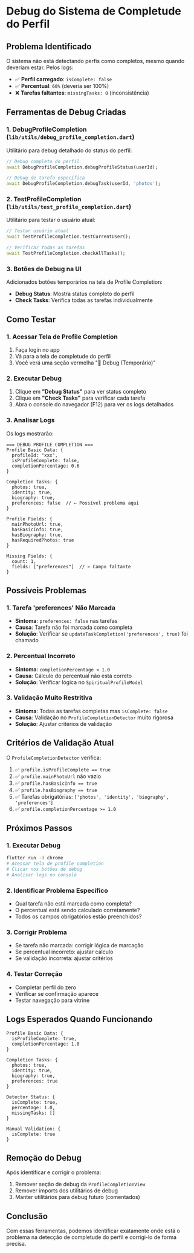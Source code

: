 # Debug do Sistema de Completude do Perfil

## Problema Identificado

O sistema não está detectando perfis como completos, mesmo quando deveriam estar. Pelos logs:

- ✅ **Perfil carregado**: `isComplete: false`
- ✅ **Percentual**: `60%` (deveria ser 100%)
- ❌ **Tarefas faltantes**: `missingTasks: 0` (inconsistência)

## Ferramentas de Debug Criadas

### 1. DebugProfileCompletion (`lib/utils/debug_profile_completion.dart`)

Utilitário para debug detalhado do status do perfil:

```dart
// Debug completo do perfil
await DebugProfileCompletion.debugProfileStatus(userId);

// Debug de tarefa específica
await DebugProfileCompletion.debugTask(userId, 'photos');
```

### 2. TestProfileCompletion (`lib/utils/test_profile_completion.dart`)

Utilitário para testar o usuário atual:

```dart
// Testar usuário atual
await TestProfileCompletion.testCurrentUser();

// Verificar todas as tarefas
await TestProfileCompletion.checkAllTasks();
```

### 3. Botões de Debug na UI

Adicionados botões temporários na tela de Profile Completion:
- **Debug Status**: Mostra status completo do perfil
- **Check Tasks**: Verifica todas as tarefas individualmente

## Como Testar

### 1. Acessar Tela de Profile Completion
1. Faça login no app
2. Vá para a tela de completude do perfil
3. Você verá uma seção vermelha "🔧 Debug (Temporário)"

### 2. Executar Debug
1. Clique em **"Debug Status"** para ver status completo
2. Clique em **"Check Tasks"** para verificar cada tarefa
3. Abra o console do navegador (F12) para ver os logs detalhados

### 3. Analisar Logs

Os logs mostrarão:

```
=== DEBUG PROFILE COMPLETION ===
Profile Basic Data: {
  profileId: "xxx",
  isProfileComplete: false,
  completionPercentage: 0.6
}

Completion Tasks: {
  photos: true,
  identity: true,
  biography: true,
  preferences: false  // ← Possível problema aqui
}

Profile Fields: {
  mainPhotoUrl: true,
  hasBasicInfo: true,
  hasBiography: true,
  hasRequiredPhotos: true
}

Missing Fields: {
  count: 1,
  fields: ["preferences"]  // ← Campo faltante
}
```

## Possíveis Problemas

### 1. Tarefa 'preferences' Não Marcada
- **Sintoma**: `preferences: false` nas tarefas
- **Causa**: Tarefa não foi marcada como completa
- **Solução**: Verificar se `updateTaskCompletion('preferences', true)` foi chamado

### 2. Percentual Incorreto
- **Sintoma**: `completionPercentage < 1.0`
- **Causa**: Cálculo do percentual não está correto
- **Solução**: Verificar lógica no `SpiritualProfileModel`

### 3. Validação Muito Restritiva
- **Sintoma**: Todas as tarefas completas mas `isComplete: false`
- **Causa**: Validação no `ProfileCompletionDetector` muito rigorosa
- **Solução**: Ajustar critérios de validação

## Critérios de Validação Atual

O `ProfileCompletionDetector` verifica:

1. ✅ `profile.isProfileComplete == true`
2. ✅ `profile.mainPhotoUrl` não vazio
3. ✅ `profile.hasBasicInfo == true`
4. ✅ `profile.hasBiography == true`
5. ✅ Tarefas obrigatórias: `['photos', 'identity', 'biography', 'preferences']`
6. ✅ `profile.completionPercentage >= 1.0`

## Próximos Passos

### 1. Executar Debug
```bash
flutter run -d chrome
# Acessar tela de profile completion
# Clicar nos botões de debug
# Analisar logs no console
```

### 2. Identificar Problema Específico
- Qual tarefa não está marcada como completa?
- O percentual está sendo calculado corretamente?
- Todos os campos obrigatórios estão preenchidos?

### 3. Corrigir Problema
- Se tarefa não marcada: corrigir lógica de marcação
- Se percentual incorreto: ajustar cálculo
- Se validação incorreta: ajustar critérios

### 4. Testar Correção
- Completar perfil do zero
- Verificar se confirmação aparece
- Testar navegação para vitrine

## Logs Esperados Quando Funcionando

```
Profile Basic Data: {
  isProfileComplete: true,
  completionPercentage: 1.0
}

Completion Tasks: {
  photos: true,
  identity: true,
  biography: true,
  preferences: true
}

Detector Status: {
  isComplete: true,
  percentage: 1.0,
  missingTasks: []
}

Manual Validation: {
  isComplete: true
}
```

## Remoção do Debug

Após identificar e corrigir o problema:

1. Remover seção de debug da `ProfileCompletionView`
2. Remover imports dos utilitários de debug
3. Manter utilitários para debug futuro (comentados)

## Conclusão

Com essas ferramentas, podemos identificar exatamente onde está o problema na detecção de completude do perfil e corrigi-lo de forma precisa.